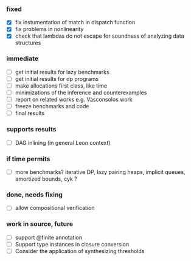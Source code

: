 ### fixed
- [x] fix instumentation of match in dispatch function
- [x] fix problems in nonlinearity
- [x] check that lambdas do not escape for soundness of analyzing data structures

### immediate 
- [ ] get initial results for lazy benchmarks
- [ ] get initial results for dp programs
- [ ] make allocations first class, like time
- [ ] minimizations of the inference and counterexamples
- [ ] report on related works e.g. Vasconsolos work
- [ ] freeze benchmarks and code
- [ ] final results 

### supports results
- [ ] DAG inlining (in general Leon context)

### if time permits
- [ ] more benchmarks? iterative DP, lazy pairing heaps, implicit queues, amortized bounds, cyk ?

### done, needs fixing
- [ ] allow compositional verification

### work in source, future 
- [ ] support @finite annotation
- [ ] Support type instances in closure conversion
- [ ] Consider the application of synthesizing thresholds
